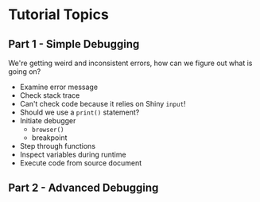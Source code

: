 # Tutorial Topics

## Part 1 - Simple Debugging

We're getting weird and inconsistent errors, how can we figure out what is going on?

* Examine error message
* Check stack trace
* Can't check code because it relies on Shiny `input`!
* Should we use a `print()` statement?
* Initiate debugger
  * `browser()`
  * breakpoint
* Step through functions
* Inspect variables during runtime
* Execute code from source document

## Part 2 - Advanced Debugging
